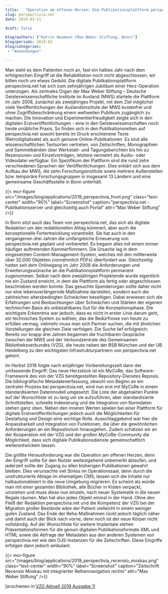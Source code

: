 ```yaml
---
title:   "Operation am offenen Herzen: Die Publikationsplattform perspectivia.net"
slug: perspectivia.net
date: 2019-03-11

draft: false

blog/authors: ["Katrin Neumann (Max Weber Stiftung, Bonn)"]
blog/periods: 2019-03
blog/categories:
 - "Anwendungen"

---
```


Man sieht es dem Patienten noch an, fast ein halbes Jahr nach dem erfolgreichen Eingriff
ist die Rehabilitation noch nicht abgeschlossen, wir bitten noch um etwas Geduld.
Die digitale Publikationsplattform perspectivia.net hat sich zum zehnjährigen Jubiläum
einer Herz-Operation unterzogen. Als zentrales Organ der Max Weber Stiftung – Deutsche
Geisteswissenschaftliche Institute im Ausland (MWS) startete die Plattform im
Jahr 2008, zunächst als zweijähriges Projekt, mit dem Ziel möglichst viele Veröffentlichungen
der Auslandsinstitute der MWS kostenfrei und ohne Zugriffsbeschränkung
einem weltweiten Publikum zugänglich zu machen. Die Innovation und Experimentierfreudigkeit
zeigte sich in den digitalen Erstveröffentlichungen - eine in den Geisteswissenschaften
noch heute unübliche Praxis. So finden sich in den Publikationsreihen auf
perspectivia.net sowohl bereits im Druck erschienene Texte (Retrodigitalisate) als auch
genuine Online-Publikationen. Es sind alle wissenschaftlichen Textsorten vertreten,
von Zeitschriften, Monographien und Sammelbänden über Werkstatt- und Tagungsberichten
bis hin zu Rezensionen und Einzelvorträgen, letztere vermehrt als Audio- oder
Videodatei verfügbar. Ein Spezifikum der Plattform sind die rund zehn verschiedenen
Sprachen der Veröffentlichungen. Dies erklärt sich aus dem Aufbau der MWS, die zehn
Forschungsinstitute sowie mehrere Außenstellen bzw. temporäre Forschungsgruppen
in insgesamt 13 Ländern und eine gemeinsame Geschäftsstelle in Bonn unterhält.

{{< mcr-figure src="/images/blog/applications/2019_perspectivia_front.png" 
         class="text-center" width="90%" 
         label="Screenshot" caption="perspectivia.net - Publikationsserver und gleichzeitig auch Portal" attr="Max Weber Stiftung" />}}

In Bonn sitzt auch das Team von perspectivia.net, das sich als digitale Redaktion um den
redaktionellen Alltag kümmert, aber auch die konzeptionelle Fortentwicklung vorantreibt.
Sie hat auch in den vergangenen drei Jahren die umfangreiche Erneuerung von
perspectivia.net geplant und vorbereitet. Es begann alles mit einem immer häufiger
auftretenden Kammerflimmern. Die Ursache lag in dem eingesetzten Content-Management-System,
welches mit den mittlerweile über 32.000 Objekten (vornehmlich PDFs)
überfordert war. Gleichzeitig hatten seit dem Onlinegang im Jahr 2008 die Anforderungen
und Erweiterungswünsche an die Publikationsplattform permanent zugenommen.
Selbst nach dem zweijährigen Projektende wurde eigentlich nie ein Zustand erreicht,
in dem die Plattform als fertig oder abgeschlossen beschrieben werden konnte. Das
gesuchte Spenderorgan sollte daher nicht nur eine lebensverlängernde Maßnahme
darstellen, sondern auch die zahlreichen altersbedingten Schwächen beseitigen. Dabei
erwiesen sich die Erfahrungen und Beobachtungen über Schwächen und Stärken der
eigenen technischen Basis als unbezahlbares Gut für die Konzeptionsphase. Die wichtigste
Erkenntnis war jedoch, dass es nicht in erster Linie darum geht, ein technisches
System zu wählen, das die Bedürfnisse von heute zu erfüllen vermag, vielmehr muss
man sich Partner suchen, die mit ähnlichen Vorstellungen die gleichen Ziele verfolgen.
Die Suche lief erfolgreich: Bereits vor knapp drei Jahren begannen die fruchtbaren
Gespräche zwischen der MWS und der Verbundzentrale des Gemeinsamen Bibliotheksverbundes
(VZG), die heute neben der BSB München und der UB Heidelberg zu den wichtigsten
Infrastrukturpartnern von perspectivia.net gehört.

Im Herbst 2018 folgte nach einjähriger Vorbereitungszeit dann der umfassende Eingriff:
Das neue Herzstück ist ein MyCoRe, das Software-Framework des von der VZG bereitgestellten
Repository-Dienstes Reposis. Die bibliografische Metadatenerfassung, obwohl
von Beginn an ein zentraler Prozess bei perspectivia.net, wird nun erst mit MyCoRe in
einem standardisierten Datenmodell umgesetzt. Die Liste der abgehakten Punkte auf
der Wunschliste ist zu lang um sie aufzuführen, aber standardisierte Schnittstellen,
schnelle Indexierung und die Integration von Normdaten stehen ganz oben. Neben den
inneren Werten spielen bei einer Plattform für digitale Erstveröffentlichungen jedoch
auch die Möglichkeiten für Gestaltung und Design eine wichtige Rolle. Ausschlaggebend
war hier die Anpassbarkeit und Integration von Funktionen, die über die gewöhnlichen
Anforderungen an ein Repositorium hinausgehen. Zudem schätzen wir an der Kooperation
mit der VZG und der großen MyCoRe-Community die Möglichkeit, dass sich digitale
Publikationsdienste gemeinschaftlich weiterentwickeln lassen.

Die größte Herausforderung war die Operation am offenen Herzen, denn der Eingriff
sollte für den Nutzer weitestgehend unbemerkt ablaufen, und jederzeit sollte der
Zugang zu allen bisherigen Publikationen gewahrt bleiben. Dies verursachte viel Stress
im Operationssaal, denn durch die unstrukturierte Ablage im ehemaligen CMS, lassen
sich die Inhalte nur halbautomatisiert in die neue Umgebung migrieren. Es scheint als
würde man mit einer gesamten Bibliothek, alle Bücher in Kisten verpackt, umziehen und
muss diese nun einzeln, nach neuer Systematik in die neuen Regale räumen. Man hat
also jedes Objekt einmal in der Hand. Ohne den Fleiß der Redaktion perspectivia.net und
die Kompetenz der VZG bei der Migration großer Bestände wäre der Patient vielleicht
in einem weniger guten Zustand. Das Ende der Reha-Maßnahmen rückt jedoch täglich näher
und damit auch der Blick nach vorne, denn noch ist der neue Körper nicht vollständig.
Auf der Wunschliste für weitere Implantate stehen Präsentationsformen für die
genuin digitalen Publikationsformate XML und HTML sowie die Abfrage der Metadaten
aus den anderen Systemen von perspectivia.net wie den OJS-Instanzen für die Zeitschriften.
Diese Eingriffe erfolgen dann jedoch ambulant.


{{< mcr-figure src="/images/blog/applications/2019_perspectivia_recensio_moskau.png" 
         class="text-center" width="90%"
         label="Screenshot" caption="Zeitschrift Recensio Moskau mit integrierter Reihennavigation rechts" attr="Max Weber Stiftung" />}}

[erschienen in [VZG Aktuell 2019 Ausgabe 1](https://www.gbv.de/Verbundzentrale/Publikationen/broschueren/vzg-aktuell/VZG_Aktuell_2019_01.pdf)]
